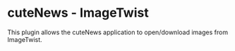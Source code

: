 # cuteNews - ImageTwist

This plugin allows the cuteNews application to open/download images from ImageTwist.
